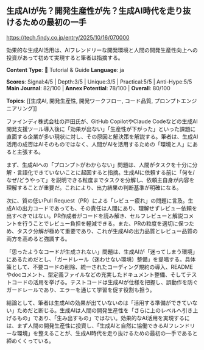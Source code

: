 ## 生成AIが先？開発生産性が先？生成AI時代を走り抜けるための最初の一手

https://tech.findy.co.jp/entry/2025/10/16/070000

効果的な生成AI活用は、AIフレンドリーな開発環境と人間の開発生産性向上への投資があって初めて実現すると筆者は指摘する。

**Content Type**: 📖 Tutorial & Guide
**Language**: ja

**Scores**: Signal:4/5 | Depth:3/5 | Unique:3/5 | Practical:5/5 | Anti-Hype:5/5
**Main Journal**: 82/100 | **Annex Potential**: 78/100 | **Overall**: 80/100

**Topics**: [[生成AI, 開発生産性, 開発ワークフロー, コード品質, プロンプトエンジニアリング]]

ファインディ株式会社の戸田氏が、GitHub CopilotやClaude Codeなどの生成AI開発支援ツール導入後に「効果が出ない」「生産性が下がった」といった課題に直面する企業が多い現状に対し、その原因と解決策を解説する。筆者は、生成AI活用の成否はAIそのものではなく、人間がAIを活用するための「環境と人」にあると主張する。

まず、生成AIへの「プロンプトがわからない」問題は、人間がタスクを十分に分解・言語化できていないことに起因すると指摘。生成AIに依頼する前に「何を/なぜ/どうやって」を説明できる粒度までタスクを分解し、依頼主自身が内容を理解することが重要だ。これにより、出力結果の判断基準が明確になる。

次に、質の低いPull Request（PR）による「レビュー疲れ」の問題に言及。生成AIの出力コードであっても、その責任は人間にあり、理解せずレビュー依頼を出すべきではない。PR作成者がコードを読み解き、セルフレビューと解説コメントを行うことでレビュー負担を軽減できる。また、PRの粒度を適切に保つため、タスク分解が極めて重要であり、これが生成AIの出力品質とレビュー品質の両方を高めると強調する。

「思ったようなコードが生成されない」問題は、生成AIが「迷ってしまう環境」にあるためだとし、「ガードレール（迷わせない環境）整備」を提唱する。具体策として、不要コードの削除、統一されたコーディング規約の導入、READMEやdocコメント、型定義ファイルなどの充実したドキュメント整備、そしてテストコードの活用を挙げる。テストコードは生成AIが仕様を把握し、誤動作を防ぐガードレールであり、エラーを通じて学習を促す役割も担う。

結論として、筆者は生成AIの効果が出ていないのは「活用する準備ができていない」ためだと断じる。生成AIは人間の開発生産性を「さらに上のレベルへ引き上げるもの」であり、「生み出すもの」ではない。効果的なAI活用を実現するには、まず人間の開発生産性に投資し、「生成AIと自然に協働できるAIフレンドリーな環境」を整えることが、生成AI時代を走り抜けるための最初の一手であると締めくくっている。